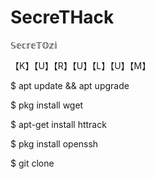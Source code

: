 # SecreTHack

𝕊𝕖𝕔𝕣𝕖𝕋𝕆𝕫𝕚

【K】【U】【R】【U】【L】【U】【M】

$ apt update && apt upgrade

$ pkg install wget

$ apt-get install httrack

$ pkg install openssh

$ git clone
